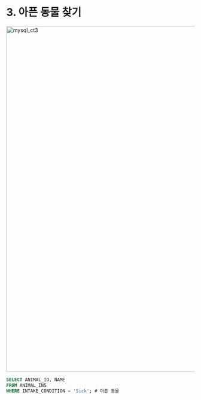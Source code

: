 # 3. 아픈 동물 찾기

<img width="921" alt=" mysql_ct3" src="https://user-images.githubusercontent.com/86516594/170630445-13e84853-edfb-4eb5-87d8-9dd33a46d6a4.png">

```sql
SELECT ANIMAL_ID, NAME
FROM ANIMAL_INS
WHERE INTAKE_CONDITION = 'Sick'; # 아픈 동물
```

